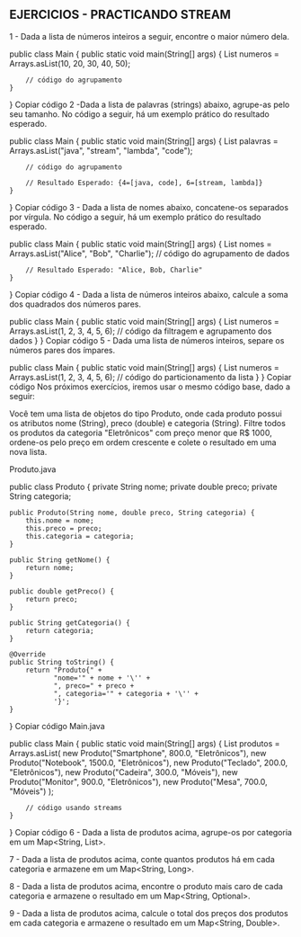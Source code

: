 ## EJERCICIOS - PRACTICANDO STREAM

1 - Dada a lista de números inteiros a seguir, encontre o maior número dela.

public class Main {
    public static void main(String[] args) {
        List<Integer> numeros = Arrays.asList(10, 20, 30, 40, 50);

        // código do agrupamento
    }
}
Copiar código
2 -Dada a lista de palavras (strings) abaixo, agrupe-as pelo seu tamanho. No código a seguir, há um exemplo prático do resultado esperado.

public class Main {
    public static void main(String[] args) {
        List<String> palavras = Arrays.asList("java", "stream", "lambda", "code");

        // código do agrupamento

        // Resultado Esperado: {4=[java, code], 6=[stream, lambda]}
    }
}
Copiar código
3 - Dada a lista de nomes abaixo, concatene-os separados por vírgula. No código a seguir, há um exemplo prático do resultado esperado.

public class Main {
    public static void main(String[] args) {
        List<String> nomes = Arrays.asList("Alice", "Bob", "Charlie");
        // código do agrupamento de dados

        // Resultado Esperado: "Alice, Bob, Charlie"
    }
}
Copiar código
4 - Dada a lista de números inteiros abaixo, calcule a soma dos quadrados dos números pares.

public class Main {
    public static void main(String[] args) {
        List<Integer> numeros = Arrays.asList(1, 2, 3, 4, 5, 6);
        // código da filtragem e agrupamento dos dados
    }
}
Copiar código
5 - Dada uma lista de números inteiros, separe os números pares dos ímpares.

public class Main {
    public static void main(String[] args) {
        List<Integer> numeros = Arrays.asList(1, 2, 3, 4, 5, 6);
        // código do particionamento da lista
    }
}
Copiar código
Nos próximos exercícios, iremos usar o mesmo código base, dado a seguir:

Você tem uma lista de objetos do tipo Produto, onde cada produto possui os atributos nome (String), preco (double) e categoria (String). Filtre todos os produtos da categoria "Eletrônicos" com preço menor que R$ 1000, ordene-os pelo preço em ordem crescente e colete o resultado em uma nova lista.

Produto.java

public class Produto {
    private String nome;
    private double preco;
    private String categoria;

    public Produto(String nome, double preco, String categoria) {
        this.nome = nome;
        this.preco = preco;
        this.categoria = categoria;
    }

    public String getNome() {
        return nome;
    }

    public double getPreco() {
        return preco;
    }

    public String getCategoria() {
        return categoria;
    }

    @Override
    public String toString() {
        return "Produto{" +
               "nome='" + nome + '\'' +
               ", preco=" + preco +
               ", categoria='" + categoria + '\'' +
               '}';
    }
}
Copiar código
Main.java

public class Main {
    public static void main(String[] args) {
        List<Produto> produtos = Arrays.asList(
            new Produto("Smartphone", 800.0, "Eletrônicos"),
            new Produto("Notebook", 1500.0, "Eletrônicos"),
            new Produto("Teclado", 200.0, "Eletrônicos"),
            new Produto("Cadeira", 300.0, "Móveis"),
            new Produto("Monitor", 900.0, "Eletrônicos"),
            new Produto("Mesa", 700.0, "Móveis")
        );

        // código usando streams
    }
}
Copiar código
6 - Dada a lista de produtos acima, agrupe-os por categoria em um Map<String, List<Produto>>.

7 - Dada a lista de produtos acima, conte quantos produtos há em cada categoria e armazene em um Map<String, Long>.

8 - Dada a lista de produtos acima, encontre o produto mais caro de cada categoria e armazene o resultado em um Map<String, Optional<Produto>>.

9 - Dada a lista de produtos acima, calcule o total dos preços dos produtos em cada categoria e armazene o resultado em um Map<String, Double>.
